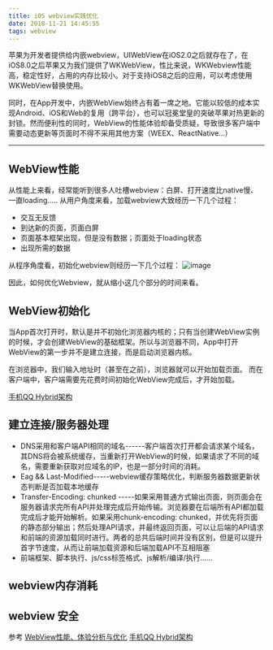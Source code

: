 ```yaml
---
title: iOS webview实践优化
date: 2018-11-21 14:45:55
tags: webview
---
```


苹果为开发者提供给内嵌webview，UIWebView在iOS2.0之后就存在了，在iOS8.0之后苹果又为我们提供了WKWebView，性比来说，WKWebview性能高，稳定性好，占用的内存比较小。对于支持iOS8之后的应用，可以考虑使用WKWebView替换使用。

同时，在App开发中，内嵌WebView始终占有着一席之地。它能以较低的成本实现Android、iOS和Web的复用（跨平台），也可以冠冕堂皇的突破苹果对热更新的封锁。然而便利性的同时，WebView的性能体验却备受质疑，导致很多客户端中需要动态更新等页面时不得不采用其他方案（WEEX、ReactNative...）

---

## WebView性能

从性能上来看，经常能听到很多人吐槽webview：白屏、打开速度比native慢、一直loading.....
从用户角度来看，加载webview大致经历一下几个过程：
- 交互无反馈
- 到达新的页面，页面白屏
- 页面基本框架出现，但是没有数据；页面处于loading状态
- 出现所需的数据

从程序角度看，初始化webview则经历一下几个过程：
![image]()

因此，如何优化Webview，就从缩小这几个部分的时间来看。


## WebView初始化

 当App首次打开时，默认是并不初始化浏览器内核的；只有当创建WebView实例的时候，才会创建WebView的基础框架。所以与浏览器不同，App中打开WebView的第一步并不是建立连接，而是启动浏览器内核。

在浏览器中，我们输入地址时（甚至在之前），浏览器就可以开始加载页面。
而在客户端中，客户端需要先花费时间初始化WebView完成后，才开始加载。

[手机QQ Hybrid架构](https://mp.weixin.qq.com/s/evzDnTsHrAr2b9jcevwBzA?)


## 建立连接/服务器处理

- DNS采用和客户端API相同的域名------客户端首次打开都会请求某个域名，其DNS将会被系统缓存，当重新打开WebView的时候，如果请求了不同的域名，需要重新获取对应域名的IP，也是一部分时间的消耗。
- Eag && Last-Modified-----webview缓存策略优化，判断服务器数据更新状态判断是否加载本地缓存
- Transfer-Encoding: chunked -----如果采用普通方式输出页面，则页面会在服务器请求完所有API并处理完成后开始传输。浏览器要在后端所有API都加载完成后才能开始解析。如果采用chunk-encoding: chunked，并优先将页面的静态部分输出；然后处理API请求，并最终返回页面，可以让后端的API请求和前端的资源加载同时进行。两者的总共后端时间并没有区别，但是可以提升首字节速度，从而让前端加载资源和后端加载API不互相阻塞 
- 前端框架、脚本执行、js/css标签格式、js解析/编译/执行......


## webview内存消耗


## webview 安全


参考 
    [WebView性能、体验分析与优化](https://tech.meituan.com/WebViewPerf.html)
    [手机QQ Hybrid架构](https://mp.weixin.qq.com/s/evzDnTsHrAr2b9jcevwBzA?)